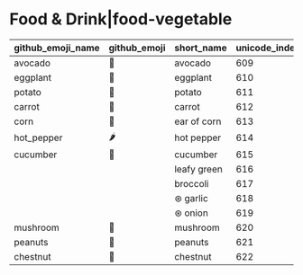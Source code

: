 # Food & Drink|food-vegetable

|github_emoji_name|github_emoji|short_name|unicode_index|
|---|---|---|---|
|avocado|:avocado:|avocado|609|
|eggplant|:eggplant:|eggplant|610|
|potato|:potato:|potato|611|
|carrot|:carrot:|carrot|612|
|corn|:corn:|ear of corn|613|
|hot_pepper|:hot_pepper:|hot pepper|614|
|cucumber|:cucumber:|cucumber|615|
|||leafy green|616|
|||broccoli|617|
|||⊛ garlic|618|
|||⊛ onion|619|
|mushroom|:mushroom:|mushroom|620|
|peanuts|:peanuts:|peanuts|621|
|chestnut|:chestnut:|chestnut|622|
